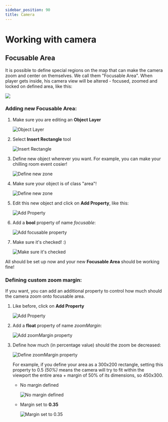 ```yaml
---
sidebar_position: 90
title: Camera
---
```


# Working with camera

## Focusable Area

It is possible to define special regions on the map that can make the camera zoom and center on themselves. We call them "Focusable Area". When player gets inside, his camera view will be altered - focused, zoomed and locked on defined area, like this:

![](../images/camera/0_focusable_zone.png)

### Adding new **Focusable Area**:

1. Make sure you are editing an **Object Layer**

   ![Object Layer](../images/camera/1_object_layer.png)

2. Select **Insert Rectangle** tool

   ![Insert Rectangle](../images/camera/2_rectangle_zone.png)

3. Define new object wherever you want. For example, you can make your chilling room event cosier!

   ![Define new zone](../images/camera/3_define_new_zone.png)

4. Make sure your object is of class "area"!

   ![Define new zone](../images/camera/4_add_zone_type.png)

5. Edit this new object and click on **Add Property**, like this:

   ![Add Property](../images/camera/5_click_add_property.png)

6. Add a **bool** property of name _focusable_:

   ![Add focusable property](../images/camera/6_add_focusable_prop.png)

7. Make sure it's checked! :)

   ![Make sure it's checked](../images/camera/7_make_sure_checked.png)

All should be set up now and your new **Focusable Area** should be working fine!

### Defining custom zoom margin:

If you want, you can add an additional property to control how much should the camera zoom onto focusable area.

1. Like before, click on **Add Property**

   ![Add Property](../images/camera/5_click_add_property.png)

2. Add a **float** property of name _zoomMargin_:

   ![Add zoomMargin property](../images/camera/8_add_zoom_margin.png)

3. Define how much (in percentage value) should the zoom be decreased:

   ![Define zoomMargin property](../images/camera/9_optional_zoom_margin_defined.png)

   For example, if you define your area as a 300x200 rectangle, setting this property to 0.5 _(50%)_ means the camera will try to fit within the viewport the entire area + margin of 50% of its dimensions, so 450x300.

   - No margin defined

     ![No margin defined](../images/camera/no_margin.png)

   - Margin set to **0.35**

     ![Margin set to 0.35](../images/camera/with_margin.png)
